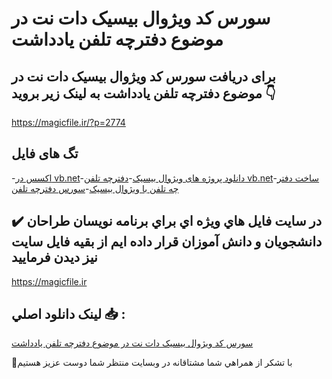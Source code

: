 # سورس کد ویژوال بیسیک دات نت در موضوع دفترچه تلفن یادداشت

## برای دریافت سورس کد ویژوال بیسیک دات نت در موضوع دفترچه تلفن یادداشت به لینک زیر بروید 👇

https://magicfile.ir/?p=2774

## تگ های فایل

-[اکسس در vb.net](https://magicfile.ir/product/%d8%b3%d9%88%d8%b1%d8%b3-%d9%88-%da%a9%d8%af-%d8%af%d9%81%d8%aa%d8%b1%da%86%d9%87-%d8%aa%d9%84%d9%81%d9%86-%db%8c%d8%a7%d8%af%d8%af%d8%a7%d8%b4%d8%aa-%d8%a8%d8%a7-vb-net/)-[دانلود پروژه های ویژوال بیسیک](https://magicfile.ir/product/%d8%b3%d9%88%d8%b1%d8%b3-%d9%88-%da%a9%d8%af-%d8%af%d9%81%d8%aa%d8%b1%da%86%d9%87-%d8%aa%d9%84%d9%81%d9%86-%db%8c%d8%a7%d8%af%d8%af%d8%a7%d8%b4%d8%aa-%d8%a8%d8%a7-vb-net/)-[دفترچه تلفن vb.net](https://magicfile.ir/product/%d8%b3%d9%88%d8%b1%d8%b3-%d9%88-%da%a9%d8%af-%d8%af%d9%81%d8%aa%d8%b1%da%86%d9%87-%d8%aa%d9%84%d9%81%d9%86-%db%8c%d8%a7%d8%af%d8%af%d8%a7%d8%b4%d8%aa-%d8%a8%d8%a7-vb-net/)-[ساخت دفتر چه تلفن با ویژوال بیسیک](https://magicfile.ir/product/%d8%b3%d9%88%d8%b1%d8%b3-%d9%88-%da%a9%d8%af-%d8%af%d9%81%d8%aa%d8%b1%da%86%d9%87-%d8%aa%d9%84%d9%81%d9%86-%db%8c%d8%a7%d8%af%d8%af%d8%a7%d8%b4%d8%aa-%d8%a8%d8%a7-vb-net/)-[سورس دفترچه تلفن](https://magicfile.ir/product/%d8%b3%d9%88%d8%b1%d8%b3-%d9%88-%da%a9%d8%af-%d8%af%d9%81%d8%aa%d8%b1%da%86%d9%87-%d8%aa%d9%84%d9%81%d9%86-%db%8c%d8%a7%d8%af%d8%af%d8%a7%d8%b4%d8%aa-%d8%a8%d8%a7-vb-net/)

## ✔️ در سايت فايل هاي ويژه اي براي برنامه نويسان طراحان دانشجويان و دانش آموزان قرار داده ايم از بقيه فايل سايت نيز ديدن فرماييد

https://magicfile.ir


## لينک دانلود اصلي 📥 :

[سورس کد ویژوال بیسیک دات نت در موضوع دفترچه تلفن یادداشت](https://magicfile.ir/product/%d8%b3%d9%88%d8%b1%d8%b3-%d9%88-%da%a9%d8%af-%d8%af%d9%81%d8%aa%d8%b1%da%86%d9%87-%d8%aa%d9%84%d9%81%d9%86-%db%8c%d8%a7%d8%af%d8%af%d8%a7%d8%b4%d8%aa-%d8%a8%d8%a7-vb-net/) 


🙏با تشکر از همراهي شما مشتاقانه در وبسایت منتظر شما دوست عزیز هستیم

